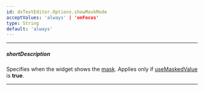 ```yaml
---
id: dxTextEditor.Options.showMaskMode
acceptValues: 'always' | 'onFocus'
type: String
default: 'always'
---
```

---
##### shortDescription
Specifies when the widget shows the [mask](/api-reference/10%20UI%20Widgets/dxTextEditor/1%20Configuration/mask.md '{basewidgetpath}/Configuration/#mask'). Applies only if [useMaskedValue](/api-reference/10%20UI%20Widgets/dxTextEditor/1%20Configuration/useMaskedValue.md '{basewidgetpath}/Configuration/#useMaskedValue') is **true**.

---
